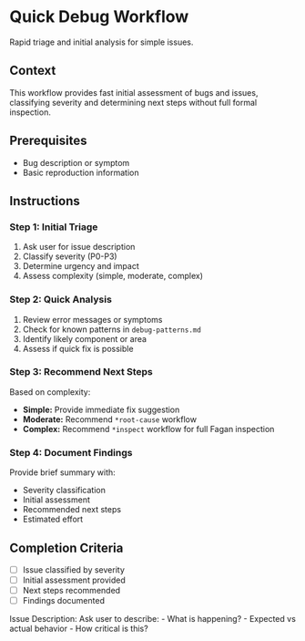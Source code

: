 # Quick Debug Workflow

Rapid triage and initial analysis for simple issues.

## Context

This workflow provides fast initial assessment of bugs and issues, classifying severity and determining next steps without full formal inspection.

## Prerequisites

- Bug description or symptom
- Basic reproduction information

## Instructions

### Step 1: Initial Triage

1. Ask user for issue description
2. Classify severity (P0-P3)
3. Determine urgency and impact
4. Assess complexity (simple, moderate, complex)

### Step 2: Quick Analysis

1. Review error messages or symptoms
2. Check for known patterns in `debug-patterns.md`
3. Identify likely component or area
4. Assess if quick fix is possible

### Step 3: Recommend Next Steps

Based on complexity:
- **Simple:** Provide immediate fix suggestion
- **Moderate:** Recommend `*root-cause` workflow
- **Complex:** Recommend `*inspect` workflow for full Fagan inspection

### Step 4: Document Findings

Provide brief summary with:
- Severity classification
- Initial assessment
- Recommended next steps
- Estimated effort

## Completion Criteria

- [ ] Issue classified by severity
- [ ] Initial assessment provided
- [ ] Next steps recommended
- [ ] Findings documented

<elicit required="true">
Issue Description: Ask user to describe:
- What is happening?
- Expected vs actual behavior
- How critical is this?
</elicit>
